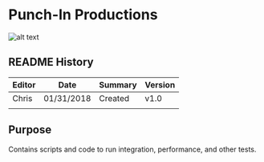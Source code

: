 # Punch-In Productions
![alt text](../../../img/punchinlogo.png)

## README History
| Editor 	| 	Date 	| 	Summary	| Version |
| -------- 	| 	-----	|	-------	| ------- |
| Chris   	|01/31/2018 |	Created	|  v1.0	  |
|         	| 		    |			|		  |

## Purpose
Contains scripts and code to run integration, performance, and other tests.